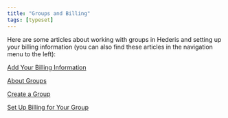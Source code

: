```yaml
---
title: "Groups and Billing"
tags: [typeset]
---
```

 
<html><body><section data-type="chapter" class="hsecchapter" data-hederis-type="hsecchapter" id="intro-groups" data-pi-attrs="id: intro-groups; data-tags: typeset;" role="doc-chapter" data-tags="typeset" data-author-name=" " data-book-title=" " title="Groups and Billing"><p class="hblkp" data-hederis-type="hblkp" id="p0tTKFjn5">Here are some articles about working with groups in Hederis and setting up your billing information (you can also find these articles in the navigation menu to the left): </p><p class="hblkp" data-hederis-type="hblkp" id="pyNkAw91s"><a href="{% link _docs/billing-info.md %}" data-hederis-type="hspana" id="pZFUO1TIG"><span class="Hyperlink" data-hederis-type="hspnspan" id="pW79dLSuW">Add Your Billing Information</span></a></p><p class="hblkp" data-hederis-type="hblkp" id="ptuZKkjkX"><a href="{% link _docs/about-groups.md %}" data-hederis-type="hspana" id="pdnaqxhDI"><span class="Hyperlink" data-hederis-type="hspnspan" id="pJZdEbu2f">About Groups</span></a></p><p class="hblkp" data-hederis-type="hblkp" id="pVi0swPl1"><a href="{% link _docs/create-group.md %}" data-hederis-type="hspana" id="pVAcjNmNL"><span class="Hyperlink" data-hederis-type="hspnspan" id="pJMSSVi4v">Create a Group</span></a></p><p class="hblkp" data-hederis-type="hblkp" id="pmpptZB6p"><a href="{% link _docs/group-billing.md %}" data-hederis-type="hspana" id="puuWemMnn"><span class="Hyperlink" data-hederis-type="hspnspan" id="pD7HoPsxR">Set Up Billing for Your Group</span></a></p></section></body></html>
